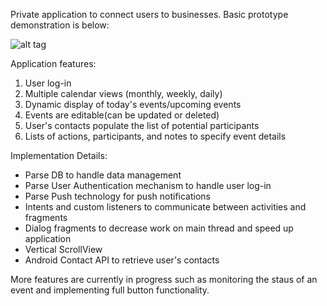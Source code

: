 Private application to connect users to businesses. Basic prototype demonstration is below:

![alt tag](https://github.com/davidlevitsky/friendsTime/blob/master/FriendsTimeDemo.gif)

Application features:

1. User log-in
2. Multiple calendar views (monthly, weekly, daily)
3. Dynamic display of today's events/upcoming events 
4. Events are editable(can be updated or deleted)
5. User's contacts populate the list of potential participants
6. Lists of actions, participants, and notes to specify event details

Implementation Details:

- Parse DB to handle data management
- Parse User Authentication mechanism to handle user log-in
- Parse Push technology for push notifications
- Intents and custom listeners to communicate between activities and fragments
- Dialog fragments to decrease work on main thread and speed up application
- Vertical ScrollView
- Android Contact API to retrieve user's contacts


More features are currently in progress such as monitoring the staus of an event and implementing full button functionality.

